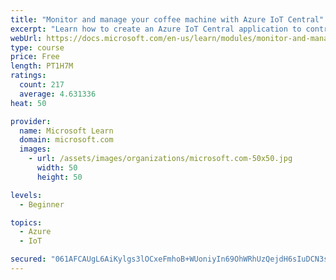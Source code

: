 ```yaml
---
title: "Monitor and manage your coffee machine with Azure IoT Central"
excerpt: "Learn how to create an Azure IoT Central application to control Internet of Things devices that communicate through unique connection strings."
webUrl: https://docs.microsoft.com/en-us/learn/modules/monitor-and-manage-device-with-iot-central/
type: course
price: Free
length: PT1H7M
ratings:
  count: 217
  average: 4.631336
heat: 50

provider:
  name: Microsoft Learn
  domain: microsoft.com
  images:
    - url: /assets/images/organizations/microsoft.com-50x50.jpg
      width: 50
      height: 50

levels:
  - Beginner

topics:
  - Azure
  - IoT

secured: "061AFCAUgL6AiKylgs3lOCxeFmhoB+WUoniyIn69OhWRhUzQejdH6sIuDCN3sXBMmqzQTmjGbntI8MQxGCGoSiJHm3yy1pqUskTfWH2H4ED1dgL0f6HbPlqjttMwzZLexGn6eMGHWzW0w4USFb2owauy3d92Lp4NeVIimDpTaB/1FCjuGC7EBHGNani0MbSlhHwPoOuDIGNHsxroo5V53ZU1t/ZPx2AgNTgycMaa+NZsliYnOG1XWGH7E/fSy8DHPnQgNwe+vCX1WVy7bshMdPqYs0o4xb74w2tQpNXU6KvdIsRWj3inMrGyuYwOEvXPoeEJG2RmtnjEE+KXcEJ9cRZRFrofUKgZ4bkR+qlGmye25MvUnZZvrp1Qwe3ww3BWyyoyCzMQa/+4vrgFO8Occnn2FWP4TpxJ5C1zuEq6j+g=;khaEF+qM5z56E7ezoKYWJA=="
---
```


